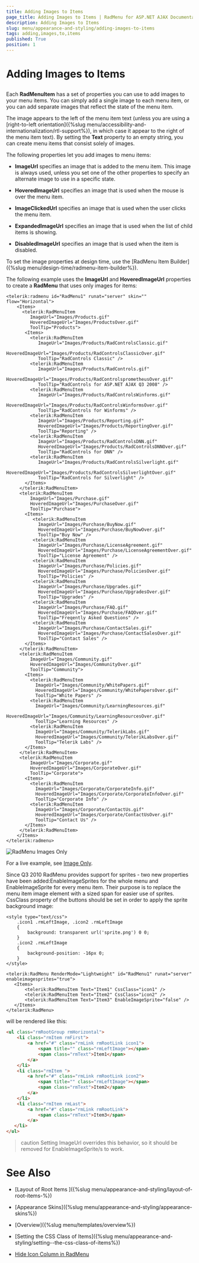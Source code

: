 ```yaml
---
title: Adding Images to Items
page_title: Adding Images to Items | RadMenu for ASP.NET AJAX Documentation
description: Adding Images to Items
slug: menu/appearance-and-styling/adding-images-to-items
tags: adding,images,to,items
published: True
position: 1
---
```


# Adding Images to Items

## 

Each **RadMenuItem** has a set of properties you can use to add images to your menu items. You can simply add a single image to each menu item, or you can add separate images that reflect the state of the menu item.

The image appears to the left of the menu item text (unless you are using a [right-to-left orientation]({%slug menu/accessibility-and-internationalization/rtl-support%}), in which case it appear to the right of the menu item text). By setting the **Text** property to an empty string, you can create menu items that consist solely of images.

The following properties let you add images to menu items:

* **ImageUrl** specifies an image that is added to the menu item. This image is always used, unless you set one of the other properties to specify an alternate image to use in a specific state.

* **HoveredImageUrl** specifies an image that is used when the mouse is over the menu item.

* **ImageClickedUrl** specifies an image that is used when the user clicks the menu item.

* **ExpandedImageUrl** specifies an image that is used when the list of child items is showing.

* **DisabledImageUrl** specifies an image that is used when the item is disabled.

To set the image properties at design time, use the [RadMenu Item Builder]({%slug menu/design-time/radmenu-item-builder%}).

The following example uses the **ImageUrl** and **HoveredImageUrl** properties to create a **RadMenu** that uses only images for items:

````ASP.NET
<telerik:radmenu id="RadMenu1" runat="server" skin="" flow="Horizontal">
	<Items>
	  <telerik:RadMenuItem
	     ImageUrl="Images/Products.gif"
	     HoveredImageUrl="Images/ProductsOver.gif"
	     ToolTip="Products">
	   <Items>
	     <telerik:RadMenuItem
	        ImageUrl="Images/Products/RadControlsClassic.gif"
	        HoveredImageUrl="Images/Products/RadControlsClassicOver.gif"
	        ToolTip="RadControls Classic" />
	     <telerik:RadMenuItem
	        ImageUrl="Images/Products/RadControls.gif"
	        HoveredImageUrl="Images/Products/RadControlsprometheusOver.gif"
	        ToolTip="RadControls for ASP.NET AJAX Q3 2008" />
	     <telerik:RadMenuItem
	        ImageUrl="Images/Products/RadControlsWinforms.gif"
	        HoveredImageUrl="Images/Products/RadControlsWinformsOver.gif"
	        ToolTip="RadControls for Winforms" />
	     <telerik:RadMenuItem
	        ImageUrl="Images/Products/Reporting.gif"
	        HoveredImageUrl="Images/Products/ReportingOver.gif"
	        ToolTip="Reporting" />
	     <telerik:RadMenuItem
	        ImageUrl="Images/Products/RadControlsDNN.gif"
	        HoveredImageUrl="Images/Products/RadControlsDNNOver.gif"
	        ToolTip="RadControls for DNN" />
	     <telerik:RadMenuItem
	        ImageUrl="Images/Products/RadControlsSilverlight.gif"
	        HoveredImageUrl="Images/Products/RadControlsSilverlightOver.gif"
	        ToolTip="RadControls for Silverlight" />
	   </Items>
	 </telerik:RadMenuItem>
	 <telerik:RadMenuItem
	     ImageUrl="Images/Purchase.gif"
	     HoveredImageUrl="Images/PurchaseOver.gif"
	     ToolTip="Purchase">
	   <Items>
	      <telerik:RadMenuItem
	        ImageUrl="Images/Purchase/BuyNow.gif"
	        HoveredImageUrl="Images/Purchase/BuyNowOver.gif"
	        ToolTip="Buy Now" />
	      <telerik:RadMenuItem
	        ImageUrl="Images/Purchase/LicenseAgreement.gif"
	        HoveredImageUrl="Images/Purchase/LicenseAgreementOver.gif"
	        ToolTip="License Agreement" />
	      <telerik:RadMenuItem
	        ImageUrl="Images/Purchase/Policies.gif"
	        HoveredImageUrl="Images/Purchase/PoliciesOver.gif"
	        ToolTip="Policies" />
	      <telerik:RadMenuItem
	        ImageUrl="Images/Purchase/Upgrades.gif"
	        HoveredImageUrl="Images/Purchase/UpgradesOver.gif"
	        ToolTip="Upgrades" />
	      <telerik:RadMenuItem
	        ImageUrl="Images/Purchase/FAQ.gif"
	        HoveredImageUrl="Images/Purchase/FAQOver.gif"
	        ToolTip="Freqently Asked Questions" />
	      <telerik:RadMenuItem
	        ImageUrl="Images/Purchase/ContactSales.gif"
	        HoveredImageUrl="Images/Purchase/ContactSalesOver.gif"
	        ToolTip="Contact Sales" />
	   </Items>
	 </telerik:RadMenuItem>
	 <telerik:RadMenuItem
	     ImageUrl="Images/Community.gif"
	     HoveredImageUrl="Images/CommunityOver.gif"
	     ToolTip="Community">
	   <Items>
	     <telerik:RadMenuItem
	       ImageUrl="Images/Community/WhitePapers.gif"
	       HoveredImageUrl="Images/Community/WhitePapersOver.gif"
	       ToolTip="White Papers" />
	     <telerik:RadMenuItem
	       ImageUrl="Images/Community/LearningResources.gif"
	       HoveredImageUrl="Images/Community/LearningResourcesOver.gif"
	       ToolTip="Learning Resources" />
	     <telerik:RadMenuItem
	       ImageUrl="Images/Community/TelerikLabs.gif"
	       HoveredImageUrl="Images/Community/TelerikLabsOver.gif"
	       ToolTip="Telerik Labs" />
	   </Items>
	 </telerik:RadMenuItem>
	 <telerik:RadMenuItem
	     ImageUrl="Images/Corporate.gif"
	     HoveredImageUrl="Images/CorporateOver.gif"
	     ToolTip="Corporate">
	   <Items>
	     <telerik:RadMenuItem
	       ImageUrl="Images/Corporate/CorporateInfo.gif"
	       HoveredImageUrl="Images/Corporate/CorporateInfoOver.gif"
	       ToolTip="Corporate Info" />
	     <telerik:RadMenuItem
	       ImageUrl="Images/Corporate/ContactUs.gif"
	       HoveredImageUrl="Images/Corporate/ContactUsOver.gif"
	       ToolTip="Contact Us" />
	   </Items>
	 </telerik:RadMenuItem>
	</Items>
</telerik:radmenu>
````


![RadMenu Images Only](images/menu_imageonly.png)

For a live example, see [Image Only](https://demos.telerik.com/aspnet-ajax/Menu/Examples/Appearance/ImageOnly/DefaultCS.aspx).

Since Q3 2010 RadMenu provides support for sprites - two new properties have been added:EnableImageSprites for the whole menu and EnableImageSprite for every menu item. Their purpose is to replace the menu item image element with a sized span for easier use of sprites. CssClass property of the buttons should be set in order to apply the sprite background image:

````ASP.NET
<style type="text/css">
    .icon1 .rmLeftImage, .icon2 .rmLeftImage
    {
        background: transparent url('sprite.png') 0 0;
    }
    .icon2 .rmLeftImage
    {
        background-position: -16px 0;
    }
</style>

<telerik:RadMenu RenderMode="Lightweight" id="RadMenu1" runat="server" enableimagesprites="true">
   <Items>
       <telerik:RadMenuItem Text="Item1" CssClass="icon1" />
       <telerik:RadMenuItem Text="Item2" CssClass="icon2" />
       <telerik:RadMenuItem Text="Item3" EnableImageSprite="false" />
   </Items>
</telerik:RadMenu>
````


will be rendered like this:

````HTML
<ul class="rmRootGroup rmHorizontal">
    <li class="rmItem rmFirst">
        <a href="#" class="rmLink rmRootLink icon1">
            <span title="" class="rmLeftImage"></span>
            <span class="rmText">Item1</span> 
        </a>
    </li>
    <li class="rmItem ">
        <a href="#" class="rmLink rmRootLink icon2">
            <span title="" class="rmLeftImage"></span>
            <span class="rmText">Item2</span> 
        </a>
    </li>
    <li class="rmItem rmLast">
        <a href="#" class="rmLink rmRootLink">
            <span class="rmText">Item3</span> 
        </a>
   </li>
</ul>
````

>caution Setting ImageUrl overrides this behavior, so it should be removed for EnableImageSprite/s to work.
>


# See Also

 * [Layout of Root Items ]({%slug menu/appearance-and-styling/layout-of-root-items-%})

 * [Appearance Skins]({%slug menu/appearance-and-styling/appearance-skins%})

 * [Overview]({%slug menu/templates/overview%})

 * [Setting  the CSS Class of Items]({%slug menu/appearance-and-styling/setting--the-css-class-of-items%})

 * [Hide Icon Column in RadMenu](https://www.telerik.com/support/kb/aspnet-ajax/menu/details/hide-icon-column-in-radmenu)
